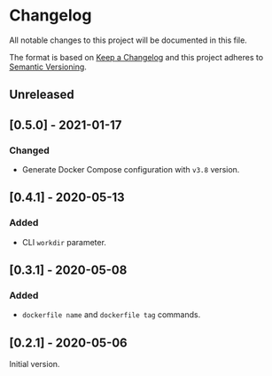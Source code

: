 # Changelog

All notable changes to this project will be documented in this file.

The format is based on [Keep a Changelog](http://keepachangelog.com/en/1.0.0/)
and this project adheres to [Semantic Versioning](http://semver.org/spec/v2.0.0.html).

## Unreleased

## [0.5.0] - 2021-01-17

### Changed

- Generate Docker Compose configuration with `v3.8` version.

## [0.4.1] - 2020-05-13

### Added

- CLI `workdir` parameter.

## [0.3.1] - 2020-05-08

### Added

- `dockerfile name` and `dockerfile tag` commands.

## [0.2.1] - 2020-05-06

Initial version.
